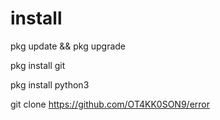 # install

pkg update && pkg upgrade


pkg install git


pkg install python3

git clone https://github.com/OT4KK0SON9/error
